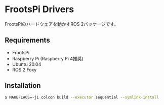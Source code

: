 # FrootsPi Drivers

FrootsPiのハードウェアを動かすROS 2パッケージです。

## Requirements

- FrootsPi
- Raspberry Pi (Raspberry Pi 4推奨)
- Ubuntu 20.04
- ROS 2 Foxy

## Installation

```sh
$ MAKEFLAGS=-j1 colcon build --executor sequential --symlink-install
```
